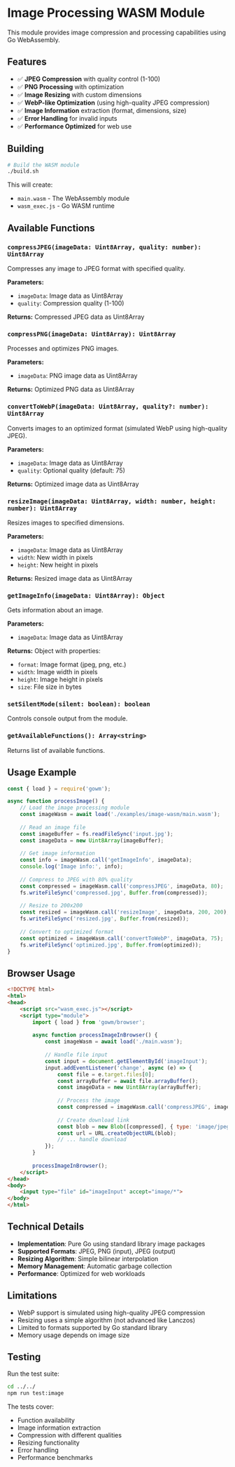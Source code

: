# Image Processing WASM Module

This module provides image compression and processing capabilities using Go WebAssembly.

## Features

- ✅ **JPEG Compression** with quality control (1-100)
- ✅ **PNG Processing** with optimization
- ✅ **Image Resizing** with custom dimensions
- ✅ **WebP-like Optimization** (using high-quality JPEG compression)
- ✅ **Image Information** extraction (format, dimensions, size)
- ✅ **Error Handling** for invalid inputs
- ✅ **Performance Optimized** for web use

## Building

```bash
# Build the WASM module
./build.sh
```

This will create:
- `main.wasm` - The WebAssembly module
- `wasm_exec.js` - Go WASM runtime

## Available Functions

### `compressJPEG(imageData: Uint8Array, quality: number): Uint8Array`
Compresses any image to JPEG format with specified quality.

**Parameters:**
- `imageData`: Image data as Uint8Array
- `quality`: Compression quality (1-100)

**Returns:** Compressed JPEG data as Uint8Array

### `compressPNG(imageData: Uint8Array): Uint8Array`
Processes and optimizes PNG images.

**Parameters:**
- `imageData`: PNG image data as Uint8Array

**Returns:** Optimized PNG data as Uint8Array

### `convertToWebP(imageData: Uint8Array, quality?: number): Uint8Array`
Converts images to an optimized format (simulated WebP using high-quality JPEG).

**Parameters:**
- `imageData`: Image data as Uint8Array
- `quality`: Optional quality (default: 75)

**Returns:** Optimized image data as Uint8Array

### `resizeImage(imageData: Uint8Array, width: number, height: number): Uint8Array`
Resizes images to specified dimensions.

**Parameters:**
- `imageData`: Image data as Uint8Array
- `width`: New width in pixels
- `height`: New height in pixels

**Returns:** Resized image data as Uint8Array

### `getImageInfo(imageData: Uint8Array): Object`
Gets information about an image.

**Parameters:**
- `imageData`: Image data as Uint8Array

**Returns:** Object with properties:
- `format`: Image format (jpeg, png, etc.)
- `width`: Image width in pixels
- `height`: Image height in pixels
- `size`: File size in bytes

### `setSilentMode(silent: boolean): boolean`
Controls console output from the module.

### `getAvailableFunctions(): Array<string>`
Returns list of available functions.

## Usage Example

```javascript
const { load } = require('gowm');

async function processImage() {
    // Load the image processing module
    const imageWasm = await load('./examples/image-wasm/main.wasm');
    
    // Read an image file
    const imageBuffer = fs.readFileSync('input.jpg');
    const imageData = new Uint8Array(imageBuffer);
    
    // Get image information
    const info = imageWasm.call('getImageInfo', imageData);
    console.log('Image info:', info);
    
    // Compress to JPEG with 80% quality
    const compressed = imageWasm.call('compressJPEG', imageData, 80);
    fs.writeFileSync('compressed.jpg', Buffer.from(compressed));
    
    // Resize to 200x200
    const resized = imageWasm.call('resizeImage', imageData, 200, 200);
    fs.writeFileSync('resized.jpg', Buffer.from(resized));
    
    // Convert to optimized format
    const optimized = imageWasm.call('convertToWebP', imageData, 75);
    fs.writeFileSync('optimized.jpg', Buffer.from(optimized));
}
```

## Browser Usage

```html
<!DOCTYPE html>
<html>
<head>
    <script src="wasm_exec.js"></script>
    <script type="module">
        import { load } from 'gowm/browser';
        
        async function processImageInBrowser() {
            const imageWasm = await load('./main.wasm');
            
            // Handle file input
            const input = document.getElementById('imageInput');
            input.addEventListener('change', async (e) => {
                const file = e.target.files[0];
                const arrayBuffer = await file.arrayBuffer();
                const imageData = new Uint8Array(arrayBuffer);
                
                // Process the image
                const compressed = imageWasm.call('compressJPEG', imageData, 70);
                
                // Create download link
                const blob = new Blob([compressed], { type: 'image/jpeg' });
                const url = URL.createObjectURL(blob);
                // ... handle download
            });
        }
        
        processImageInBrowser();
    </script>
</head>
<body>
    <input type="file" id="imageInput" accept="image/*">
</body>
</html>
```

## Technical Details

- **Implementation**: Pure Go using standard library image packages
- **Supported Formats**: JPEG, PNG (input), JPEG (output)
- **Resizing Algorithm**: Simple bilinear interpolation
- **Memory Management**: Automatic garbage collection
- **Performance**: Optimized for web workloads

## Limitations

- WebP support is simulated using high-quality JPEG compression
- Resizing uses a simple algorithm (not advanced like Lanczos)
- Limited to formats supported by Go standard library
- Memory usage depends on image size

## Testing

Run the test suite:

```bash
cd ../../
npm run test:image
```

The tests cover:
- Function availability
- Image information extraction
- Compression with different qualities
- Resizing functionality
- Error handling
- Performance benchmarks 